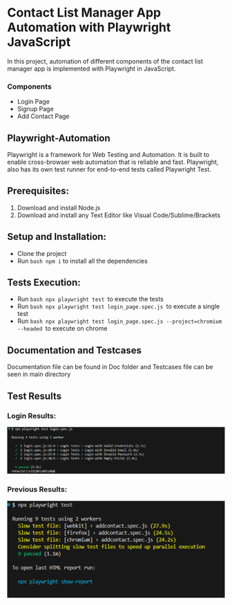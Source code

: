 # Contact List Manager App Automation with Playwright JavaScript
In this project, automation of different components of the contact list manager app is implemented with Playwright in JavaScript.

### Components
- Login Page
- Signup Page
- Add Contact Page

## Playwright-Automation
Playwright is a framework for Web Testing and Automation. It is built to enable cross-browser web automation that is reliable and fast. Playwright, also has its own test runner for end-to-end tests called Playwright Test.

## Prerequisites:
1. Download and install Node.js
2. Download and install any Text Editor like Visual Code/Sublime/Brackets

## Setup and Installation:
- Clone the project
- Run ```bash npm i``` to install all the dependencies

## Tests Execution:
- Run ```bash npx playwright test ```to execute the tests
- Run ```bash npx playwright test login_page.spec.js ```to execute a single test
- Run ```bash npx playwright test login_page.spec.js --project=chromium --headed ```to execute on chrome

## Documentation and Testcases
Documentation file can be found in Doc folder and Testcases file can be seen in main directory 

## Test Results

### Login Results:
![loginresults](./loginresults.png)

### Previous Results:
![results](./results.png)